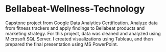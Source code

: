 # Bellabeat-Wellness-Technology
Capstone project from Google Data Analytics Certification. Analyze data from fitness trackers and apply findings to Bellabeat products and marketing strategy. For this project, data was cleaned and analyzed using Microsoft SQL Server. I created visualizations using Tableau, and then prepared the final presentation using MS PowerPoint.
